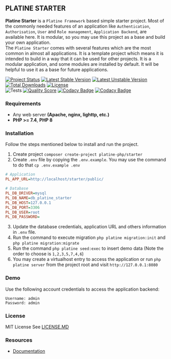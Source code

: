 ## PLATINE STARTER
**Platine Starter** is a `Platine Framework` based simple starter project. Most of the commonly needed features of an 
application like `Authentication`, `Authorisation`, `User` and `Role management`, `Application Backend`, are available here. 
It is modular, so you may use this project as a base and build your own application.  
The `Platine Starter` comes with several features which are the most common in almost all applications. It is a template project which means it is intended to build in a way that it can be used for other projects.
It is a modular application, and some modules are installed by default. It will be helpful to use it as a base for future applications.

[![Project Status](http://opensource.box.com/badges/active.svg)](http://opensource.box.com/badges)
[![Latest Stable Version](https://poser.pugx.org/platine-php/starter/v/stable)](https://packagist.org/packages/platine-php/starter)
[![Latest Unstable Version](https://poser.pugx.org/platine-php/starter/v/unstable)](https://packagist.org/packages/platine-php/starter)
[![Total Downloads](https://poser.pugx.org/platine-php/starter/downloads)](https://packagist.org/packages/platine-php/starter)
[![License](https://poser.pugx.org/platine-php/starter/license)](https://packagist.org/packages/platine-php/starter)  
![Tests](https://github.com/platine-php/starter/actions/workflows/ci.yml/badge.svg)
[![Quality Score](https://img.shields.io/scrutinizer/g/platine-php/starter.svg?style=flat-square)](https://scrutinizer-ci.com/g/platine-php/starter)
[![Codacy Badge](https://app.codacy.com/project/badge/Grade/c54c59491a1b4ef09c8d946d76dad729)](https://app.codacy.com/gh/platine-php/starter/dashboard?utm_source=gh&utm_medium=referral&utm_content=&utm_campaign=Badge_grade)
[![Codacy Badge](https://app.codacy.com/project/badge/Coverage/c54c59491a1b4ef09c8d946d76dad729)](https://app.codacy.com/gh/platine-php/starter/dashboard?utm_source=gh&utm_medium=referral&utm_content=&utm_campaign=Badge_coverage)

### Requirements 
- Any web server **(Apache, nginx, lighttp, etc.)**
- **PHP >= 7.4**, **PHP 8** 

### Installation
Follow the steps mentioned below to install and run the project. 
1. Create project `composer create-project platine-php/starter`
2. Create `.env` file by copying the `.env.example`. You may use the command to do that `cp .env.example .env`
```ini
# Application
PL_APP_URL=http://localhost/starter/public/

# Database
PL_DB_DRIVER=mysql
PL_DB_NAME=db_platine_starter
PL_DB_HOST=127.0.0.1
PL_DB_PORT=3306
PL_DB_USER=root
PL_DB_PASSWORD=
```

3. Update the database credentials, application URL and others information in `.env` file.
4. Run the command to execute migration `php platine migration:init` and `php platine migration:migrate`
5. Run the command `php platine seed:exec` to insert demo data (Note the order to choose is `1,2,3,5,7,4,6`)
6. You may create a virtualhost entry to access the application or run `php platine server` from the project root and visit `http://127.0.0.1:8080`

### Demo
Use the following account credentials to access the application backend:
```
Username: admin
Password: admin
```

### License
MIT License See [LICENSE.MD](LICENSE.MD)

### Resources 
 - [Documentation](https://docs.platine-php.com)